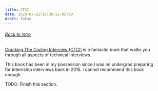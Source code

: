 ```yaml
---
title: CTCI
date: 2020-07-21T18:36:21-05:00
draft: false
---
```

###### [Back to Intro](#intro)

[Cracking The Coding Interview (CTCI)](http://www.crackingthecodinginterview.com/) is a fantastic book that walks you through all aspects of technical interviews.

This book has been in my possession since I was an undergrad preparing for internship interviews back in 2015. I cannot recommend this book enough. 

TODO: Finish this section.